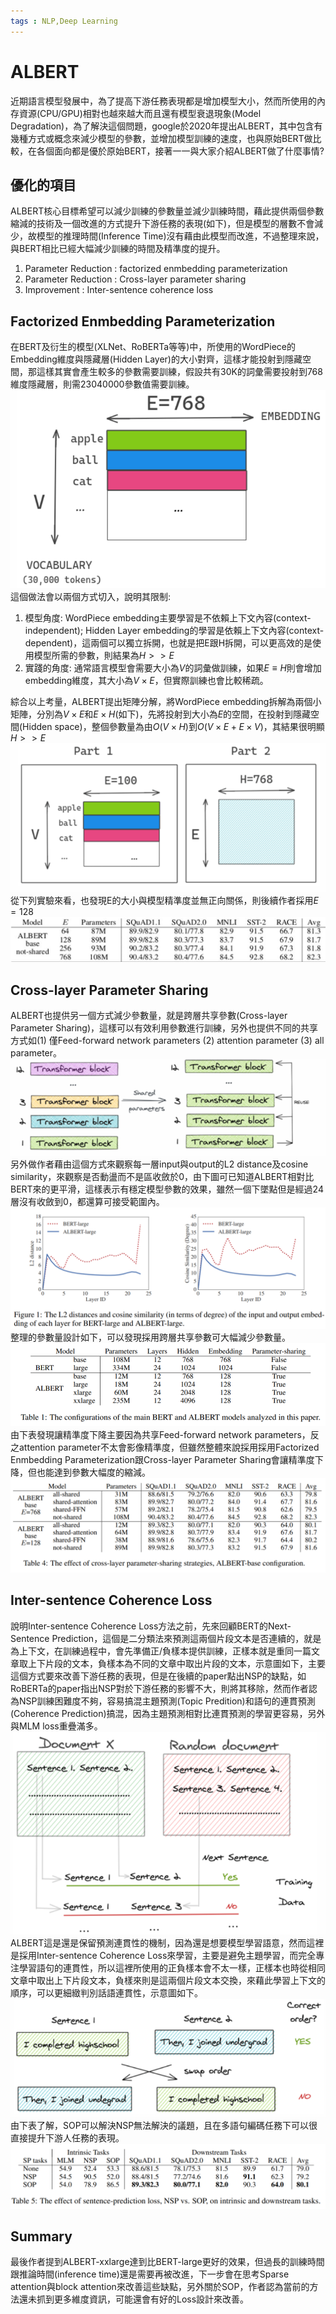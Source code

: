 ```yaml
---
tags : NLP,Deep Learning
---
```

ALBERT
===
近期語言模型發展中，為了提高下游任務表現都是增加模型大小，然而所使用的內存資源(CPU/GPU)相對也越來越大而且還有模型衰退現象(Model Degradation)，為了解決這個問題，google於2020年提出ALBERT，其中包含有幾種方式或概念來減少模型的參數，並增加模型訓練的速度，也與原始BERT做比較，在各個面向都是優於原始BERT，接著一一與大家介紹ALBERT做了什麼事情?
## 優化的項目
ALBERT核心目標希望可以減少訓練的參數量並減少訓練時間，藉此提供兩個參數縮減的技術及一個改進的方式提升下游任務的表現(如下)，但是模型的層數不會減少，故模型的推理時間(Inference Time)沒有藉由此模型而改進，不過整理來說，與BERT相比已經大幅減少訓練的時間及精準度的提升。
1. Parameter Reduction : factorized enmbedding parameterization
2. Parameter Reduction : Cross-layer parameter sharing
3. Improvement : Inter-sentence coherence loss

## Factorized Enmbedding Parameterization
在BERT及衍生的模型(XLNet、RoBERTa等等)中，所使用的WordPiece的Embedding維度與隱藏層(Hidden Layer)的大小對齊，這樣才能投射到隱藏空間，那這樣其實會產生較多的參數需要訓練，假設共有30K的詞彙需要投射到768維度隱藏層，則需23040000參數值需要訓練。
![](https://github.com/WangJengYun/ML-DL-notes/blob/master/Deep%20Learning/image/NLP/ALBERT/Factorized_Enmbedding_Parameterization_V1.PNG?raw=true)
這個做法會以兩個方式切入，說明其限制:
1. 模型角度:
WordPiece embedding主要學習是不依賴上下文內容(context-independent); Hidden Layer embedding的學習是依賴上下文內容(context-dependent)，這兩個可以獨立拆開，也就是把E跟H拆開，可以更高效的是使用模型所需的參數，則結果為$H>>E$
2. 實踐的角度:
通常語言模型會需要大小為$V$的詞彙做訓練，如果$E \equiv H$則會增加embedding維度，其大小為$V \times E$，但實際訓練也會比較稀疏。

綜合以上考量，ALBERT提出矩陣分解，將WordPiece embedding拆解為兩個小矩陣，分別為$V \times E$和$E \times H$(如下)，先將投射到大小為$E$的空間，在投射到隱藏空間(Hidden space)，整個參數量為由$O(V \times H)$到$O(V \times E + E \times V)$，其結果很明顯$H>>E$
![](https://github.com/WangJengYun/ML-DL-notes/blob/master/Deep%20Learning/image/NLP/ALBERT/Factorized_Enmbedding_Parameterization_V2.PNG?raw=true)
從下列實驗來看，也發現E的大小與模型精準度並無正向關係，則後續作者採用$E=128$
![](https://github.com/WangJengYun/ML-DL-notes/blob/master/Deep%20Learning/image/NLP/ALBERT/Factorized_Enmbedding_Parameterization_V3.PNG?raw=true)
## Cross-layer Parameter Sharing
ALBERT也提供另一個方式減少參數量，就是跨層共享參數(Cross-layer Parameter Sharing)，這樣可以有效利用參數進行訓練，另外也提供不同的共享方式如(1) 僅Feed-forward network parameters (2) attention parameter (3) all parameter。
![](https://github.com/WangJengYun/ML-DL-notes/blob/master/Deep%20Learning/image/NLP/ALBERT/Cross-layer_Parameter_Sharing_V1.PNG?raw=true)
另外做作者藉由這個方式來觀察每一層input與output的L2 distance及cosine similarity，來觀察是否動盪而不是區收斂於0，由下圖可已知道ALBERT相對比BERT來的更平滑，這樣表示有穩定模型參數的效果，雖然一個下墜點但是經過24層沒有收斂到0，都還算可接受範圍內。
![](https://github.com/WangJengYun/ML-DL-notes/blob/master/Deep%20Learning/image/NLP/ALBERT/Cross-layer_Parameter_Sharing_V4.PNG?raw=true)
整理的參數量設計如下，可以發現採用跨層共享參數可大幅減少參數量。
![](https://github.com/WangJengYun/ML-DL-notes/blob/master/Deep%20Learning/image/NLP/ALBERT/Cross-layer_Parameter_Sharing_V3.PNG?raw=true)
由下表發現讓精準度下降主要因為共享Feed-forward network parameters，反之attention parameter不太會影像精準度，但雖然整體來說採用採用Factorized Enmbedding Parameterization跟Cross-layer Parameter Sharing會讓精準度下降，但也能達到參數大幅度的縮減。
![](https://github.com/WangJengYun/ML-DL-notes/blob/master/Deep%20Learning/image/NLP/ALBERT/Cross-layer_Parameter_Sharing_V2.PNG?raw=true)
## Inter-sentence Coherence Loss
說明Inter-sentence Coherence Loss方法之前，先來回顧BERT的Next-Sentence Prediction，這個是二分類法來預測這兩個片段文本是否連續的，就是為上下文，在訓練過程中，會先準備正/負樣本提供訓練，正樣本就是重同一篇文章取上下片段的文本，負樣本為不同的文章中取出片段的文本，示意圖如下，主要這個方式要來改善下游任務的表現，但是在後續的paper點出NSP的缺點，如RoBERTa的paper指出NSP對於下游任務的影響不大，則將其移除，然而作者認為NSP訓練困難度不夠，容易搞混主題預測(Topic Predition)和語句的連貫預測(Coherence Prediction)搞混，因為主題預測相對比連貫預測的學習更容易，另外與MLM loss重疊滿多。
![](https://github.com/WangJengYun/ML-DL-notes/blob/master/Deep%20Learning/image/NLP/ALBERT/Inter-sentence_Coherence_Loss_V1.PNG?raw=true)
ALBERT這是還是保留預測連貫性的機制，因為還是想要模型學習語意，然而這裡是採用Inter-sentence Coherence Loss來學習，主要是避免主題學習，而完全專注學習語句的連貫性，所以這裡所使用的正負樣本會不太一樣，正樣本也時從相同文章中取出上下片段文本，負樣來則是這兩個片段文本交換，來藉此學習上下文的順序，可以更細緻判別話語連貫性，示意圖如下。
![](https://github.com/WangJengYun/ML-DL-notes/blob/master/Deep%20Learning/image/NLP/ALBERT/Inter-sentence_Coherence_Loss_V2.PNG?raw=true)
由下表了解，SOP可以解決NSP無法解決的議題，且在多語句編碼任務下可以很直接提升下游人任務的表現。
![](https://github.com/WangJengYun/ML-DL-notes/blob/master/Deep%20Learning/image/NLP/ALBERT/Inter-sentence_Coherence_Loss_V3.PNG?raw=true)

## Summary
最後作者提到ALBERT-xxlarge達到比BERT-large更好的效果，但過長的訓練時間跟推論時間(inference time)還是需要再被改進，下一步會在思考Sparse attention與block attention來改善這些缺點，另外關於SOP，作者認為當前的方法還未抓到更多維度資訊，可能還會有好的Loss設計來改善。